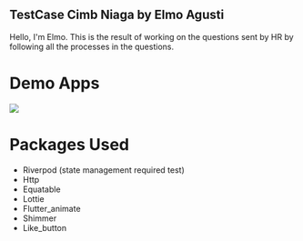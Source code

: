 ## TestCase Cimb Niaga by Elmo Agusti

Hello, I'm Elmo. This is the result of working on the questions sent by HR by following all the processes in the questions.
# Demo Apps

![](https://github.com/elmoagusti2/testcase_cimb/blob/main/screenshoots/demo.gif)

# Packages Used

- Riverpod (state management required test)
- Http
- Equatable
- Lottie
- Flutter_animate
- Shimmer
- Like_button
